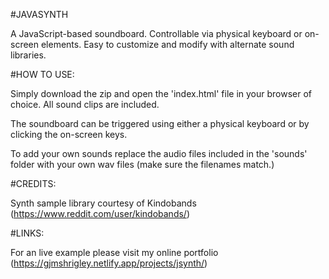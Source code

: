 #JAVASYNTH

A JavaScript-based soundboard. Controllable via physical keyboard or on-screen elements. Easy to customize and modify with alternate sound libraries.

#HOW TO USE:

Simply download the zip and open the 'index.html' file in your browser of choice. All sound clips are included.

The soundboard can be triggered using either a physical keyboard or by clicking the on-screen keys. 

To add your own sounds replace the audio files included in the 'sounds' folder with your own wav files (make sure the filenames match.)

#CREDITS:

Synth sample library courtesy of Kindobands (https://www.reddit.com/user/kindobands/)

#LINKS:

For an live example please visit my online portfolio (https://gjmshrigley.netlify.app/projects/jsynth/) 
